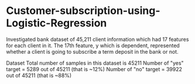 # Customer-subscription-using-Logistic-Regression

Investigated bank dataset of 45,211 client information which had 17 features for each client in it. The 17th feature, y which is dependent, represented whether a client is going to subscribe a term deposit in the bank or not. 

Dataset
Total number of samples in this dataset is 45211
Number of "yes" target = 5289 out of 45211 (that is ~12%)
Number of "no" target = 39922 out of 45211 (that is ~88%)

